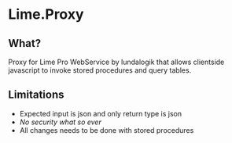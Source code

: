 # Lime.Proxy


## What?

Proxy for Lime Pro WebService by lundalogik that allows clientside javascript to invoke stored procedures and query tables.

## Limitations
* Expected input is json and only return type is json
* *No security what so ever*
* All changes needs to be done with stored procedures